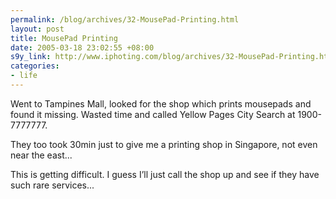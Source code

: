```yaml
--- 
permalink: /blog/archives/32-MousePad-Printing.html
layout: post
title: MousePad Printing
date: 2005-03-18 23:02:55 +08:00
s9y_link: http://www.iphoting.com/blog/archives/32-MousePad-Printing.html
categories: 
- life
---
```

<p class="whiteline"><p>Went to Tampines Mall, looked for the shop which prints mousepads and found it missing. Wasted time and called Yellow Pages City Search at 1900-7777777.</p>
</p><p class="whiteline"><p>They too took 30min just to give me a printing shop in Singapore, not even near the east...</p>
</p><p class="break"><p>This is getting difficult. I guess I&#8217;ll just call the shop up and see if they have such rare services...</p></p>
